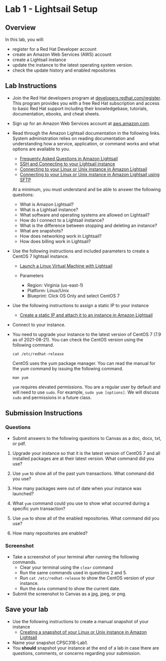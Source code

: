 # Lab 1 - Lightsail Setup

## Overview
In this lab, you will:
- register for a Red Hat Developer account
- create an Amazon Web Services (AWS)  account
- create a Lightsail instance
- update the instance to the latest operating system version.
- check the update history and enabled repositories

## Lab Instructions
- Join the Red Hat developers program at [developers.redhat.com/register](developers.redhat.com/register). This program provides you with a free Red Hat subscription and access to basic Red Hat support including their knowledgebase, tutorials, documentation, ebooks, and cheat sheets.

-  Sign up for an Amazon Web Services account at [aws.amazon.com](aws.amazon.com).

-  Read through the Amazon Lightsail documentation in the following links. System administration relies on reading documentation and understanding how a service, application, or command works and what options are available to you.
    - [Frequenty Asked Questions in Amazon Lightsail](https://lightsail.aws.amazon.com/ls/docs/en_us/articles/amazon-lightsail-frequently-asked-questions-faq)
    - [SSH and Connecting to your Lightsail instance](https://lightsail.aws.amazon.com/ls/docs/en_us/articles/understanding-ssh-in-amazon-lightsail)
    - [Connecting to your Linux or Unix instance in Amazon Lightsail](https://lightsail.aws.amazon.com/ls/docs/en_us/articles/lightsail-how-to-connect-to-your-instance-virtual-private-server)
    - [Connecting to your Linux or Unix instance in Amazon Lightsail using SFTP](https://lightsail.aws.amazon.com/ls/docs/en_us/articles/amazon-lightsail-connecting-to-linux-unix-instance-using-sftp)

    At a minimum, you must understand and be able to answer the following questions:
    - What is Amazon Lightsail?
    - What is a Lightsail instance?
    - What software and operating systems are allowed on Lightsail?
    - How do I connect to a Lightsail instance?
    - What is the difference between stopping and deleting an instance?
    - What are snapshots?
    - How does networking work in Lightsail?
    - How does billing work in Lightsail?

- Use the following instructions and included parameters to create a CentOS 7 lightsail instance.
    - [Launch a Linux Virtual Machine with Lightsail](https://aws.amazon.com/getting-started/hands-on/launch-a-virtual-machine/)

    - Parameters
      - Region: Virginia (us-east-1)
      - Platform: Linux/Unix
      - Blueprint: Click OS Only and select CentOS 7

- Use the following instructions to assign a static IP to your instance
    -  [Create a static IP and attach it to an instance in Amazon Lightsail](https://lightsail.aws.amazon.com/ls/docs/en_us/articles/lightsail-create-static-ip)

- Connect to your instance.

- You need to upgrade your instance to the latest version of CentOS 7 (7.9 as of 2021-08-21). You can check the CentOS version using the following command.

    `cat /etc/redhat-release`

    CentOS uses the yum package manager. You can read the manual for the yum command by issuing the following command.

    `man yum`

    `yum` requires elevated permissions. You are a regular user by default and will need to use `sudo`. For example, `sudo yum [options]`. We will discuss `sudo` and permissions in a future class.

## Submission Instructions

### Questions
- Submit answers to the following questions to Canvas as a doc, docx, txt, or pdf.

1. Upgrade your instance so that it is the latest version of CentOS 7 and all installed packages are at their latest version. What command did you use?

2. Use `yum` to show all of the past yum transactions.  What command did you use?

3. How many packages were out of date when your instance was launched?

4. What `yum` command could you use to show what occurred during a specific yum transaction?

5. Use `yum` to show all of the enabled repositories. What command did you use?

6. How many repositories are enabled?

### Screenshot
- Take a screenshot of your terminal after running the following commands.
    - Clear your terminal using the `clear` command
    - Run the same commands used in questions 2 and 5.
    - Run `cat /etc/redhat-release` to show the CentOS version of your instance.
    - Run the `date` command to show the current date.
- Submit the screenshot to Canvas as a jpg, jpeg, or png.

## Save your lab
- Use the following instructions to create a manual snapshot of your instance
    - [Creating a snapshot of your Linux or Unix instance in Amazon Lightsail](https://lightsail.aws.amazon.com/ls/docs/en_us/articles/lightsail-how-to-create-a-snapshot-of-your-instance)
- Name your snapshot CPSC318-Lab1.
- You **should** snapshot your instance at the end of a lab in case there are questions, comments, or concerns regarding your submission.



